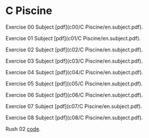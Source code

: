 # C Piscine

Exercise 00 Subject [pdf](c00/C Piscine/en.subject.pdf).

Exercise 01 Subject [pdf](c01/C Piscine/en.subject.pdf).

Exercise 02 Subject [pdf](c02/C Piscine/en.subject.pdf).

Exercise 03 Subject [pdf](c03/C Piscine/en.subject.pdf).

Exercise 04 Subject [pdf](c04/C Piscine/en.subject.pdf).

Exercise 05 Subject [pdf](c05/C Piscine/en.subject.pdf).

Exercise 06 Subject [pdf](c06/C Piscine/en.subject.pdf).

Exercise 07 Subject [pdf](c07/C Piscine/en.subject.pdf).

Exercise 08 Subject [pdf](c08/C Piscine/en.subject.pdf).

Rush 02 [code](../rush02/).

